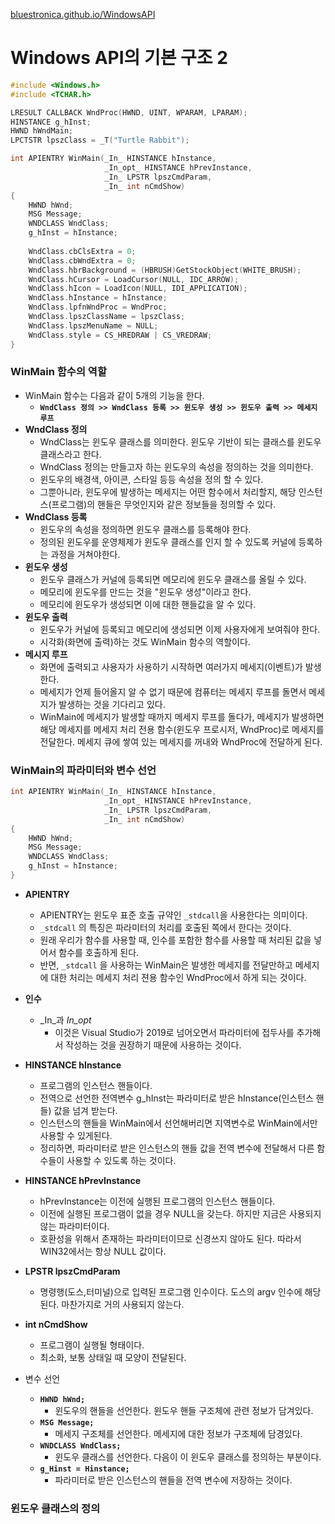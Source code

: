 [bluestronica.github.io/WindowsAPI](https://bluestronica.github.io/WindowsAPI)


# Windows API의 기본 구조 2

```c
#include <Windows.h>
#include <TCHAR.h>

LRESULT CALLBACK WndProc(HWND, UINT, WPARAM, LPARAM);
HINSTANCE g_hInst;
HWND hWndMain;
LPCTSTR lpszClass = _T("Turtle Rabbit");

int APIENTRY WinMain(_In_ HINSTANCE hInstance, 
                     _In_opt_ HINSTANCE hPrevInstance, 
                     _In_ LPSTR lpszCmdParam, 
                     _In_ int nCmdShow)
{
	HWND hWnd;
	MSG Message;
	WNDCLASS WndClass;
	g_hInst = hInstance;
	
	WndClass.cbClsExtra = 0;
	WndClass.cbWndExtra = 0;
	WndClass.hbrBackground = (HBRUSH)GetStockObject(WHITE_BRUSH);
	WndClass.hCursor = LoadCursor(NULL, IDC_ARROW);
	WndClass.hIcon = LoadIcon(NULL, IDI_APPLICATION);
	WndClass.hInstance = hInstance;
	WndClass.lpfnWndProc = WndProc;
	WndClass.lpszClassName = lpszClass;
	WndClass.lpszMenuName = NULL;
	WndClass.style = CS_HREDRAW | CS_VREDRAW;	
}
```

### WinMain 함수의 역할
- WinMain 함수는 다음과 같이 5개의 기능을 한다.
  - **`WndClass 정의 >> WndClass 등록 >> 윈도우 생성 >> 윈도우 출력 >> 메세지 루프`**
- **WndClass 정의**
  - WndClass는 윈도우 클래스를 의미한다. 윈도우 기반이 되는 클래스를 윈도우 클래스라고 한다.
  - WndClass 정의는 만들고자 하는 윈도우의 속성을 정의하는 것을 의미한다.
  - 윈도우의 배경색, 아이콘, 스타일 등등 속성을 정의 할 수 있다.
  - 그뿐아니라, 윈도우에 발생하는 메세지는 어떤 함수에서 처리할지, 해당 인스턴스(프로그램)의 핸들은 무엇인지와 같은 정보들을 정의할 수 있다.
- **WndClass 등록**
  - 윈도우의 속성을 정의하면 윈도우 클래스를 등록해야 한다.
  - 정의된 윈도우를 운영체제가 윈도우 클래스를 인지 할 수 있도록 커널에 등록하는 과정을 거쳐야한다.
- **윈도우 생성**
  - 윈도우 클래스가 커널에 등록되면 메모리에 윈도우 클래스를 올릴 수 있다.
  - 메모리에 윈도우를 만드는 것을 "윈도우 생성"이라고 한다.
  - 메모리에 윈도우가 생성되면 이에 대한 핸들값을 알 수 있다.
- **윈도우 출력**
  - 윈도우가 커널에 등록되고 메모리에 생성되면 이제 사용자에게 보여줘야 한다.
  - 시각화(화면에 출력)하는 것도 WinMain 함수의 역할이다.
- **메시지 루프**
  - 화면에 출력되고 사용자가 사용하기 시작하면 여러가지 메세지(이벤트)가 발생한다.
  - 메세지가 언제 들어올지 알 수 없기 때문에 컴퓨터는 메세지 루프를 돌면서 메세지가 발생하는 것을 기다리고 있다.
  - WinMain에 메세지가 발생할 때까지 메세지 루프를 돌다가, 메세지가 발생하면 해당 메세지를 메세지 처리 전용 함수(윈도우 프로시저, WndProc)로 메세지를 전달한다. 메세지 큐에 쌓여 있는 메세지를 꺼내와 WndProc에 전달하게 된다.
  
### WinMain의 파라미터와 변수 선언
```c
int APIENTRY WinMain(_In_ HINSTANCE hInstance, 
                     _In_opt_ HINSTANCE hPrevInstance, 
                     _In_ LPSTR lpszCmdParam, 
                     _In_ int nCmdShow)
{
	HWND hWnd;
	MSG Message;
	WNDCLASS WndClass;
	g_hInst = hInstance;
}
```
- **APIENTRY**
  - APIENTRY는 윈도우 표준 호출 규약인 `_stdcall`을 사용한다는 의미이다.
  - `_stdcall` 의 특징은 파라미터의 처리를 호출된 쪽에서 한다는 것이다.
  - 원래 우리가 함수를 사용할 때, 인수를 포함한 함수를 사용할 때 처리된 값을 넣어서 함수를 호출하게 된다.
  - 반면, `_stdcall` 을 사용하는 WinMain은 발생한 메세지를 전달만하고 메세지에 대한 처리는 메세지 처리 젼용 함수인 WndProc에서 하게 되는 것이다.
- **인수**
  - _In_과 _In_opt_ 
    - 이것은 Visual Studio가 2019로 넘어오면서 파라미터에 접두사를 추가해서 작성하는 것을 권장하기 때문에 사용하는 것이다. 
- **HINSTANCE hInstance**
  - 프로그램의 인스턴스 핸들이다.
  - 전역으로 선언한 전역변수 g_hInst는 파라미터로 받은 hInstance(인스턴스 핸들) 값을 넘겨 받는다.
  - 인스턴스의 핸들을 WinMain에서 선언해버리면 지역변수로 WinMain에서만 사용할 수 있게된다.
  - 정리하면, 파라미터로 받은 인스턴스의 핸들 값을 전역 변수에 전달해서 다른 함수들이 사용할 수 있도록 하는 것이다.

- **HINSTANCE hPrevInstance**
  - hPrevInstance는 이전에 실행된 프로그램의 인스턴스 핸들이다.
  - 이전에 실행된 프로그램이 없을 경우 NULL을 갖는다. 하지만 지금은 사용되지 않는 파라미터이다.
  - 호환성을 위해서 존재하는 파라미터이므로 신경쓰지 않아도 된다. 따라서 WIN32에서는 항상 NULL 값이다.
- **LPSTR lpszCmdParam**
  - 명령행(도스,터미널)으로 입력된 프로그램 인수이다. 도스의 argv 인수에 해당된다. 마찬가지로 거의 사용되지 않는다. 
- **int nCmdShow**
  - 프로그램이 실행될 형태이다.
  - 최소화, 보통 상태일 때 모양이 전달된다.
- 변수 선언
  - **`HWND hWnd;`**
    - 윈도우의 핸들을 선언한다. 윈도우 핸들 구조체에 관련 정보가 담겨있다.
  - **`MSG Message;`**
    - 메세지 구조체를 선언한다. 메세지에 대한 정보가 구조체에 담경있다.
  - **`WNDCLASS WndClass;`**
    - 윈도우 클래스를 선언한다. 다음이 이 윈도우 클래스를 정의하는 부분이다.
  - **`g_Hinst = Hinstance;`**
    - 파라미터로 받은 인스턴스의 핸들을 전역 변수에 저장하는 것이다.
  
### 윈도우 클래스의 정의























